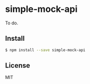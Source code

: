 # simple-mock-api

To do. 

## Install

```sh
$ npm install --save simple-mock-api
```

## License

MIT
